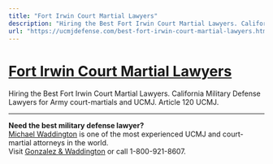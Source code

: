 ```yaml
---
title: "Fort Irwin Court Martial Lawyers"
description: "Hiring the Best Fort Irwin Court Martial Lawyers. California Military Defense Lawyers for Army court-martials and UCMJ. Article 120 UCMJ."
url: "https://ucmjdefense.com/best-fort-irwin-court-martial-lawyers.html"
---
```


# [Fort Irwin Court Martial Lawyers](https://ucmjdefense.com/best-fort-irwin-court-martial-lawyers.html)

Hiring the Best Fort Irwin Court Martial Lawyers. California Military Defense Lawyers for Army court-martials and UCMJ. Article 120 UCMJ.

---

**Need the best military defense lawyer?**  
[Michael Waddington](https://ucmjdefense.com/attorneys/michael-stewart-waddington-partner.html) is one of the most experienced UCMJ and court-martial attorneys in the world.  
Visit [Gonzalez & Waddington](https://ucmjdefense.com) or call 1-800-921-8607.
